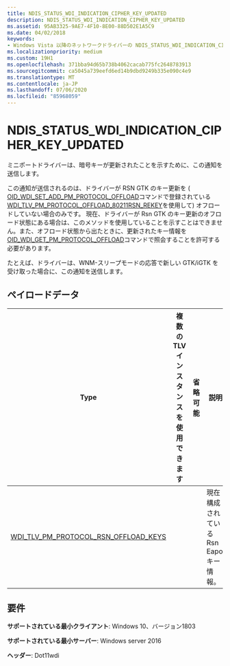 ```yaml
---
title: NDIS_STATUS_WDI_INDICATION_CIPHER_KEY_UPDATED
description: NDIS_STATUS_WDI_INDICATION_CIPHER_KEY_UPDATED
ms.assetid: 95AB3325-9AE7-4F10-8E00-88D502E1A5C9
ms.date: 04/02/2018
keywords:
- Windows Vista 以降のネットワークドライバーの NDIS_STATUS_WDI_INDICATION_CIPHER_KEY_UPDATED
ms.localizationpriority: medium
ms.custom: 19H1
ms.openlocfilehash: 371bba94d65b738b4062cacab775fc2648783913
ms.sourcegitcommit: ca5045a739eefd6ed14b9dbd9249b335e090c4e9
ms.translationtype: MT
ms.contentlocale: ja-JP
ms.lasthandoff: 07/06/2020
ms.locfileid: "85968059"
---
```

# <a name="ndis_status_wdi_indication_cipher_key_updated"></a>NDIS_STATUS_WDI_INDICATION_CIPHER_KEY_UPDATED

ミニポートドライバーは、暗号キーが更新されたことを示すために、この通知を送信します。

この通知が送信されるのは、ドライバーが RSN GTK のキー更新を ( [OID_WDI_SET_ADD_PM_PROTOCOL_OFFLOAD](oid-wdi-set-add-pm-protocol-offload.md)コマンドで登録されている[WDI_TLV_PM_PROTOCOL_OFFLOAD_80211RSN_REKEY](wdi-tlv-pm-protocol-offload-80211rsn-rekey.md)を使用して) オフロードしていない場合のみです。 現在、ドライバーが Rsn GTK のキー更新のオフロード状態にある場合は、このメソッドを使用していることを示すことはできません。また、オフロード状態から出たときに、更新されたキー情報を[OID_WDI_GET_PM_PROTOCOL_OFFLOAD](oid-wdi-get-pm-protocol-offload.md)コマンドで照会することを許可する必要があります。

たとえば、ドライバーは、WNM-スリープモードの応答で新しい GTK/iGTK を受け取った場合に、この通知を送信します。

## <a name="payload-data"></a>ペイロードデータ

| Type | 複数の TLV インスタンスを使用できます | 省略可能 | 説明 |
| --- | --- | --- | --- |
| [WDI_TLV_PM_PROTOCOL_RSN_OFFLOAD_KEYS](wdi-tlv-pm-protocol-rsn-offload-keys.md) |   |   | 現在構成されている Rsn Eapol キー情報。 |

## <a name="requirements"></a>要件

**サポートされている最小クライアント**: Windows 10、バージョン1803

**サポートされている最小サーバー**: Windows server 2016

**ヘッダー**: Dot11wdi

